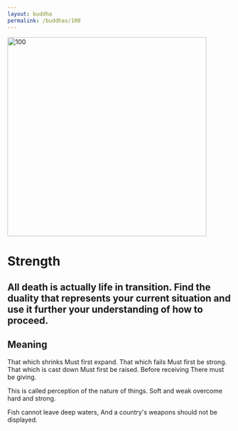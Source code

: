 ```yaml
---
layout: buddha
permalink: /buddhas/100
---
```


<div class="uk-text-center">
<img src="{{"/assets/img/buddhas/buddha-100.jpg" | relative_url}}" alt="100"  width="448" height="448"></div>

# Strength

## All death is actually life in transition. Find the duality that represents your current situation and use it further your understanding of how to proceed.

## Meaning

That which shrinks
Must first expand.
That which fails
Must first be strong.
That which is cast down
Must first be raised.
Before receiving
There must be giving.

This is called perception of the nature of things.
Soft and weak overcome hard and strong.

Fish cannot leave deep waters,
And a country's weapons should not be displayed.
